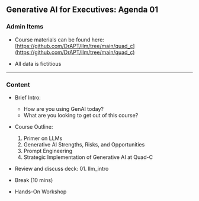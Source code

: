 ## Generative AI for Executives: Agenda 01


### Admin Items

- Course materials can be found here:  
  [https://github.com/DrAPT/llm/tree/main/quad_c](https://github.com/DrAPT/llm/tree/main/quad_c)

- All data is fictitious

---

### Content

- Brief Intro:
  - How are you using GenAI today?
  - What are you looking to get out of this course?

- Course Outline:
  1. Primer on LLMs
  2. Generative AI Strengths, Risks, and Opportunities
  3. Prompt Engineering 
  4. Strategic Implementation of Generative AI at Quad-C

- Review and discuss deck: 01. llm_intro
- Break (10 mins)
- Hands-On Workshop 
